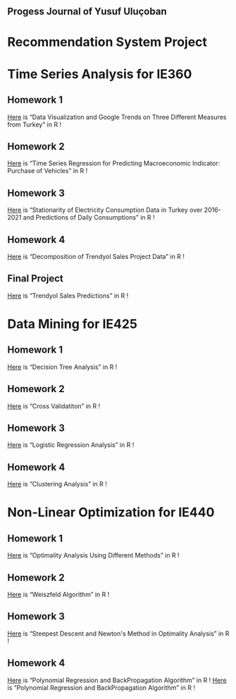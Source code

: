 ## Progess Journal of Yusuf Uluçoban 

# Recommendation System Project 

# Time Series Analysis for IE360

## Homework 1

[Here](files/hw1.html) is “Data Visualization and Google Trends on Three Different Measures from Turkey” in R !


## Homework 2

[Here](files/Homework2.html) is “Time Series Regression for Predicting Macroeconomic Indicator: Purchase of Vehicles” in R !


## Homework 3

[Here](files/Homework3.html) is “Stationarity of Electricity Consumption Data in Turkey over 2016-2021 and Predictions of Daily Consumptions” in R !


## Homework 4

[Here](files/Homework_4_5.html) is “Decomposition of Trendyol Sales Project Data” in R !


## Final Project

[Here](files/Project_Report.html) is “Trendyol Sales Predictions” in R !




# Data Mining for IE425

## Homework 1

[Here](files/425hw1.html) is “Decision Tree Analysis” in R !


## Homework 2

[Here](files/IE425-HW2.html) is “Cross Validatiton” in R !


## Homework 3

[Here](files/IE425-HW3.html) is “Logistic Regression Analysis” in R !


## Homework 4

[Here](files/IE425-HW4-v2.html) is “Clustering Analysis” in R !



# Non-Linear Optimization for IE440

## Homework 1

[Here](files/IE440-hw1.html) is “Optimality Analysis Using Different Methods” in R !


## Homework 2

[Here](files/Group13-HW2.html) is “Weiszfeld Algorithm” in R !


## Homework 3

[Here](files/Group13-HW3.html) is “Steepest Descent and Newton's Method in Optimality Analysis” in R !


## Homework 4

[Here](files/Group13-HW6.html) is “Polynomial Regression and BackPropagation Algorithm” in R !
[Here](files/FinalQ1.html) is “Polynomial Regression and BackPropagation Algorithm” in R !
